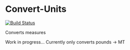 Convert-Units
=============
[![Build Status](https://travis-ci.org/MikeFielden/Convert-Units.svg?branch=master)](https://travis-ci.org/MikeFielden/Convert-Units)

Converts measures

Work in progress... Currently only converts pounds -> MT
